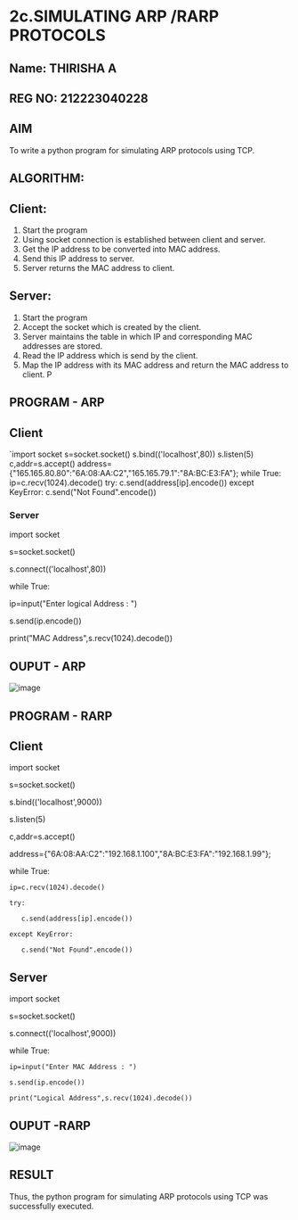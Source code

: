 # 2c.SIMULATING ARP /RARP PROTOCOLS

## Name: THIRISHA A
## REG NO: 212223040228

## AIM
To write a python program for simulating ARP protocols using TCP.
## ALGORITHM:
## Client:
1. Start the program
2. Using socket connection is established between client and server.
3. Get the IP address to be converted into MAC address.
4. Send this IP address to server.
5. Server returns the MAC address to client.
## Server:
1. Start the program
2. Accept the socket which is created by the client.
3. Server maintains the table in which IP and corresponding MAC addresses are
stored.
4. Read the IP address which is send by the client.
5. Map the IP address with its MAC address and return the MAC address to client.
P
## PROGRAM - ARP

## Client 
`import socket
s=socket.socket()
s.bind(('localhost',80))
s.listen(5)
c,addr=s.accept()
address={"165.165.80.80":"6A:08:AA:C2","165.165.79.1":"8A:BC:E3:FA"};
while True:
    ip=c.recv(1024).decode()
    try:
       c.send(address[ip].encode())
    except KeyError:
       c.send("Not Found".encode())

### Server

import socket

s=socket.socket()

s.connect(('localhost',80))

while True:

   ip=input("Enter logical Address : ")

   s.send(ip.encode())

   print("MAC Address",s.recv(1024).decode())

## OUPUT - ARP

![image](https://github.com/thirisha-0610/2c.ARP_RARP_PROTOCOLS/assets/149347494/0ace6234-5f3a-4716-a729-95411334518d)

## PROGRAM - RARP

## Client

import socket

s=socket.socket()

s.bind(('localhost',9000))

s.listen(5)

c,addr=s.accept()

address={"6A:08:AA:C2":"192.168.1.100","8A:BC:E3:FA":"192.168.1.99"};

while True:

    ip=c.recv(1024).decode()

    try:

       c.send(address[ip].encode())

    except KeyError:

       c.send("Not Found".encode())

## Server

import socket

s=socket.socket()

s.connect(('localhost',9000))

while True:

    ip=input("Enter MAC Address : ")

    s.send(ip.encode())

    print("Logical Address",s.recv(1024).decode())

## OUPUT -RARP

![image](https://github.com/thirisha-0610/2c.ARP_RARP_PROTOCOLS/assets/149347494/a7410cdc-9c12-424b-be86-48c3acd25611)

## RESULT
Thus, the python program for simulating ARP protocols using TCP was successfully 
executed.
